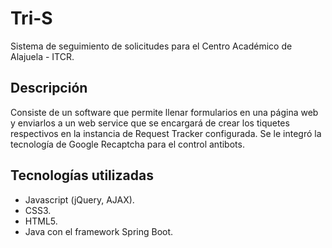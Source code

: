 # Tri-S
Sistema de seguimiento de solicitudes para el Centro Académico de Alajuela - ITCR.

## Descripción

Consiste de un software que permite llenar formularios en una página web y enviarlos a un web service que se encargará de crear los tiquetes respectivos en la instancia de Request Tracker configurada. Se le integró la tecnología de Google Recaptcha para el control antibots.

## Tecnologías utilizadas

- Javascript (jQuery, AJAX).
- CSS3.
- HTML5.
- Java con el framework Spring Boot.
